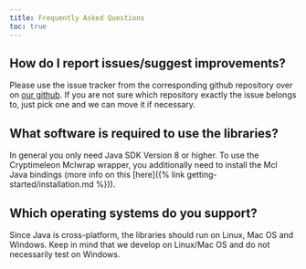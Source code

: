 ```yaml
---
title: Frequently Asked Questions
toc: true
---
```


## How do I report issues/suggest improvements?

Please use the issue tracker from the corresponding github repository over on [our github](https://github.com/cryptimeleon).
If you are not sure which repository exactly the issue belongs to, just pick one and we can move it if necessary.

## What software is required to use the libraries?

In general you only need Java SDK Version 8 or higher.
To use the Cryptimeleon Mclwrap wrapper, you additionally need to install the Mcl Java bindings (more info on this [here]({% link getting-started/installation.md %})).

## Which operating systems do you support?

Since Java is cross-platform, the libraries should run on Linux, Mac OS and Windows.
Keep in mind that we develop on Linux/Mac OS and do not necessarily test on Windows.